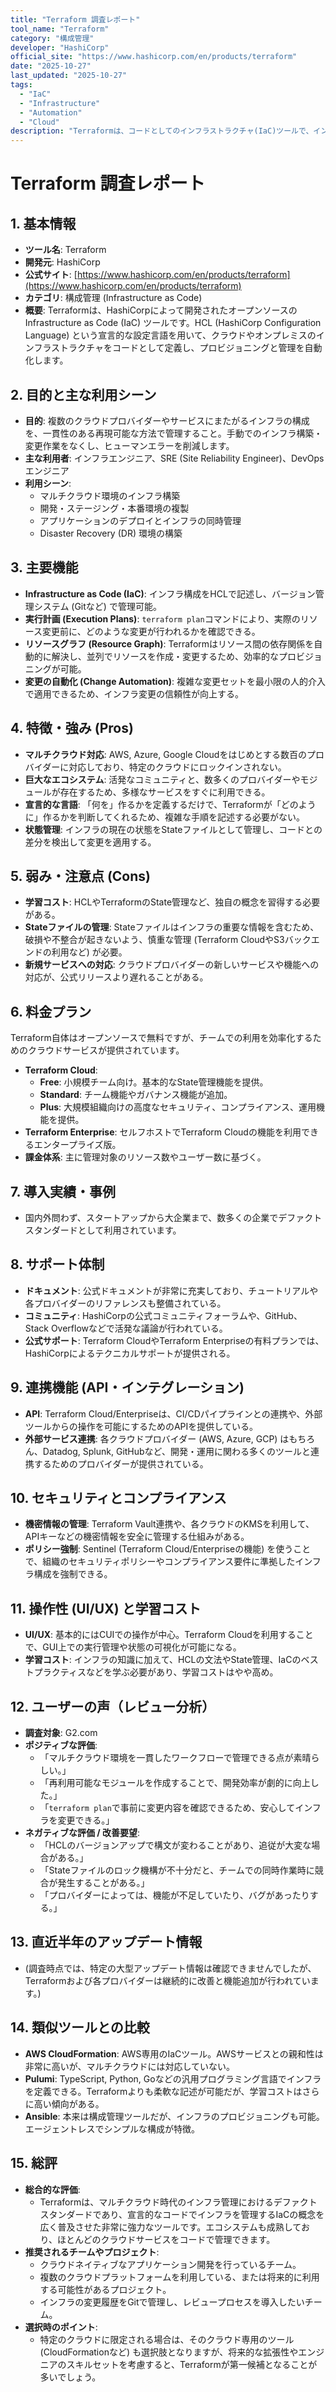 ```yaml
---
title: "Terraform 調査レポート"
tool_name: "Terraform"
category: "構成管理"
developer: "HashiCorp"
official_site: "https://www.hashicorp.com/en/products/terraform"
date: "2025-10-27"
last_updated: "2025-10-27"
tags:
  - "IaC"
  - "Infrastructure"
  - "Automation"
  - "Cloud"
description: "Terraformは、コードとしてのインフラストラクチャ(IaC)ツールで、インフラのプロビジョニングと管理を安全かつ効率的に行います。"
---
```


# **Terraform 調査レポート**

## **1. 基本情報**

* **ツール名**: Terraform
* **開発元**: HashiCorp
* **公式サイト**: [https://www.hashicorp.com/en/products/terraform](https://www.hashicorp.com/en/products/terraform)
* **カテゴリ**: 構成管理 (Infrastructure as Code)
* **概要**: Terraformは、HashiCorpによって開発されたオープンソースのInfrastructure as Code (IaC) ツールです。HCL (HashiCorp Configuration Language) という宣言的な設定言語を用いて、クラウドやオンプレミスのインフラストラクチャをコードとして定義し、プロビジョニングと管理を自動化します。

## **2. 目的と主な利用シーン**

* **目的**: 複数のクラウドプロバイダーやサービスにまたがるインフラの構成を、一貫性のある再現可能な方法で管理すること。手動でのインフラ構築・変更作業をなくし、ヒューマンエラーを削減します。
* **主な利用者**: インフラエンジニア、SRE (Site Reliability Engineer)、DevOpsエンジニア
* **利用シーン**:
  * マルチクラウド環境のインフラ構築
  * 開発・ステージング・本番環境の複製
  * アプリケーションのデプロイとインフラの同時管理
  * Disaster Recovery (DR) 環境の構築

## **3. 主要機能**

* **Infrastructure as Code (IaC)**: インフラ構成をHCLで記述し、バージョン管理システム (Gitなど) で管理可能。
* **実行計画 (Execution Plans)**: `terraform plan`コマンドにより、実際のリソース変更前に、どのような変更が行われるかを確認できる。
* **リソースグラフ (Resource Graph)**: Terraformはリソース間の依存関係を自動的に解決し、並列でリソースを作成・変更するため、効率的なプロビジョニングが可能。
* **変更の自動化 (Change Automation)**: 複雑な変更セットを最小限の人的介入で適用できるため、インフラ変更の信頼性が向上する。

## **4. 特徴・強み (Pros)**

* **マルチクラウド対応**: AWS, Azure, Google Cloudをはじめとする数百のプロバイダーに対応しており、特定のクラウドにロックインされない。
* **巨大なエコシステム**: 活発なコミュニティと、数多くのプロバイダーやモジュールが存在するため、多様なサービスをすぐに利用できる。
* **宣言的な言語**: 「何を」作るかを定義するだけで、Terraformが「どのように」作るかを判断してくれるため、複雑な手順を記述する必要がない。
* **状態管理**: インフラの現在の状態をStateファイルとして管理し、コードとの差分を検出して変更を適用する。

## **5. 弱み・注意点 (Cons)**

* **学習コスト**: HCLやTerraformのState管理など、独自の概念を習得する必要がある。
* **Stateファイルの管理**: Stateファイルはインフラの重要な情報を含むため、破損や不整合が起きないよう、慎重な管理 (Terraform CloudやS3バックエンドの利用など) が必要。
* **新規サービスへの対応**: クラウドプロバイダーの新しいサービスや機能への対応が、公式リリースより遅れることがある。

## **6. 料金プラン**

Terraform自体はオープンソースで無料ですが、チームでの利用を効率化するためのクラウドサービスが提供されています。

* **Terraform Cloud**:
  * **Free**: 小規模チーム向け。基本的なState管理機能を提供。
  * **Standard**: チーム機能やガバナンス機能が追加。
  * **Plus**: 大規模組織向けの高度なセキュリティ、コンプライアンス、運用機能を提供。
* **Terraform Enterprise**: セルフホストでTerraform Cloudの機能を利用できるエンタープライズ版。
* **課金体系**: 主に管理対象のリソース数やユーザー数に基づく。

## **7. 導入実績・事例**

* 国内外問わず、スタートアップから大企業まで、数多くの企業でデファクトスタンダードとして利用されています。
## **8. サポート体制**

* **ドキュメント**: 公式ドキュメントが非常に充実しており、チュートリアルや各プロバイダーのリファレンスも整備されている。
* **コミュニティ**: HashiCorpの公式コミュニティフォーラムや、GitHub、Stack Overflowなどで活発な議論が行われている。
* **公式サポート**: Terraform CloudやTerraform Enterpriseの有料プランでは、HashiCorpによるテクニカルサポートが提供される。

## **9. 連携機能 (API・インテグレーション)**

* **API**: Terraform Cloud/Enterpriseは、CI/CDパイプラインとの連携や、外部ツールからの操作を可能にするためのAPIを提供している。
* **外部サービス連携**: 各クラウドプロバイダー (AWS, Azure, GCP) はもちろん、Datadog, Splunk, GitHubなど、開発・運用に関わる多くのツールと連携するためのプロバイダーが提供されている。

## **10. セキュリティとコンプライアンス**

* **機密情報の管理**: Terraform Vault連携や、各クラウドのKMSを利用して、APIキーなどの機密情報を安全に管理する仕組みがある。
* **ポリシー強制**: Sentinel (Terraform Cloud/Enterpriseの機能) を使うことで、組織のセキュリティポリシーやコンプライアンス要件に準拠したインフラ構成を強制できる。

## **11. 操作性 (UI/UX) と学習コスト**

* **UI/UX**: 基本的にはCUIでの操作が中心。Terraform Cloudを利用することで、GUI上での実行管理や状態の可視化が可能になる。
* **学習コスト**: インフラの知識に加えて、HCLの文法やState管理、IaCのベストプラクティスなどを学ぶ必要があり、学習コストはやや高め。

## **12. ユーザーの声（レビュー分析）**

* **調査対象**: G2.com
* **ポジティブな評価**:
  * 「マルチクラウド環境を一貫したワークフローで管理できる点が素晴らしい。」
  * 「再利用可能なモジュールを作成することで、開発効率が劇的に向上した。」
  * 「`terraform plan`で事前に変更内容を確認できるため、安心してインフラを変更できる。」
* **ネガティブな評価 / 改善要望**:
  * 「HCLのバージョンアップで構文が変わることがあり、追従が大変な場合がある。」
  * 「Stateファイルのロック機構が不十分だと、チームでの同時作業時に競合が発生することがある。」
  * 「プロバイダーによっては、機能が不足していたり、バグがあったりする。」

## **13. 直近半年のアップデート情報**

* (調査時点では、特定の大型アップデート情報は確認できませんでしたが、Terraformおよび各プロバイダーは継続的に改善と機能追加が行われています。)

## **14. 類似ツールとの比較**

* **AWS CloudFormation**: AWS専用のIaCツール。AWSサービスとの親和性は非常に高いが、マルチクラウドには対応していない。
* **Pulumi**: TypeScript, Python, Goなどの汎用プログラミング言語でインフラを定義できる。Terraformよりも柔軟な記述が可能だが、学習コストはさらに高い傾向がある。
* **Ansible**: 本来は構成管理ツールだが、インフラのプロビジョニングも可能。エージェントレスでシンプルな構成が特徴。

## **15. 総評**

* **総合的な評価**:
  * Terraformは、マルチクラウド時代のインフラ管理におけるデファクトスタンダードであり、宣言的なコードでインフラを管理するIaCの概念を広く普及させた非常に強力なツールです。エコシステムも成熟しており、ほとんどのクラウドサービスをコードで管理できます。
* **推奨されるチームやプロジェクト**:
  * クラウドネイティブなアプリケーション開発を行っているチーム。
  * 複数のクラウドプラットフォームを利用している、または将来的に利用する可能性があるプロジェクト。
  * インフラの変更履歴をGitで管理し、レビュープロセスを導入したいチーム。
* **選択時のポイント**:
  * 特定のクラウドに限定される場合は、そのクラウド専用のツール (CloudFormationなど) も選択肢となりますが、将来的な拡張性やエンジニアのスキルセットを考慮すると、Terraformが第一候補となることが多いでしょう。
